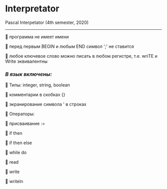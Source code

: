 # Interpretator
Pascal Interpetator (4th semester, 2020)
____

:pushpin: программа не имеет имени    

:pushpin: перед первым BEGIN и любым END символ ';' не ставится    

:pushpin: любое ключевое слово можно писать в любом регистре, т.е. wriTE и Write эквивалентны    

### _В язык включены:_

:red_circle: Типы: integer, string, boolean    

:red_circle: комментарии в скобках {}    

:red_circle: экранирование символа ' в строках    

:red_circle: Операторы:    

  :dart: присваивание :=        

  :dart: if then        

  :dart: if then else        

  :dart: while do    

  :dart: read    

  :dart: write        

  :dart: writeln      
